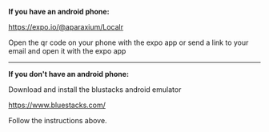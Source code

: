 **If you have an android phone:**

https://expo.io/@aparaxium/Localr

Open the qr code on your phone with the expo app or send a link to your email and open it with the expo app


____________________________________________________



**If you don't have an android phone:**

Download and install the blustacks android emulator

https://www.bluestacks.com/

Follow the instructions above.
